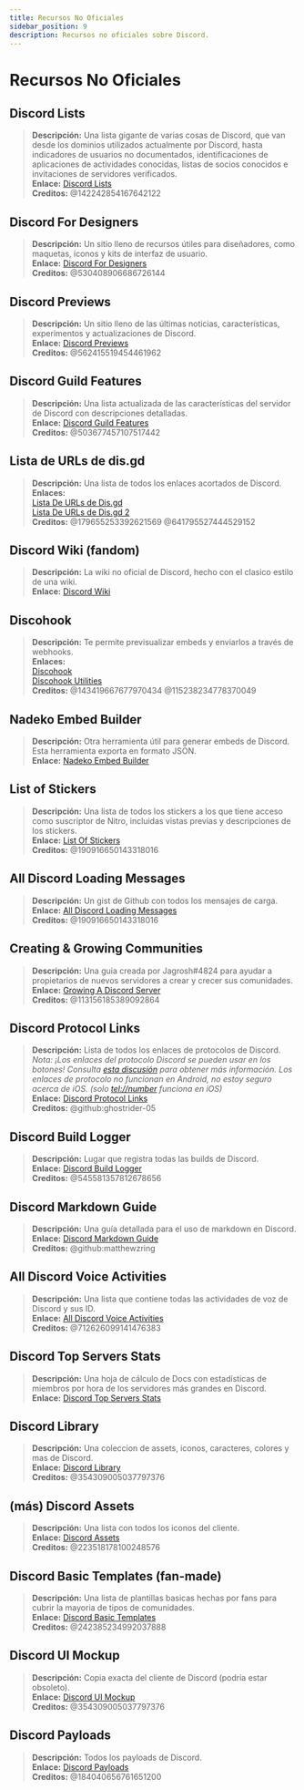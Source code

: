 ```yaml
---
title: Recursos No Oficiales
sidebar_position: 9
description: Recursos no oficiales sobre Discord.
---
```


# Recursos No Oficiales

## **Discord Lists**

> **Descripción:** Una lista gigante de varias cosas de Discord, que van desde los dominios utilizados actualmente por Discord, hasta indicadores de usuarios no documentados, identificaciones de aplicaciones de actividades conocidas, listas de socios conocidos e invitaciones de servidores verificados.   <br/>
**Enlace:** [Discord Lists](https://github.com/Delitefully/DiscordLists)   <br/>
**Creditos:** @142242854167642122

## **Discord For Designers**

> **Descripción:**  Un sitio lleno de recursos útiles para diseñadores, como maquetas, íconos y kits de interfaz de usuario.  <br/>
**Enlace:** [Discord For Designers](https://dfd.muatex.uk/)  <br/>
**Creditos:** @530408906686726144

## **Discord Previews**

> **Descripción:** Un sitio lleno de las últimas noticias, características, experimentos y actualizaciones de Discord.  <br/>
**Enlace:** [Discord Previews](https://discordpreviews.com/)  <br/>
**Creditos:** @562415519454461962

## **Discord Guild Features**

> **Descripción:** Una lista actualizada de las características del servidor de Discord con descripciones detalladas.   <br/>
**Enlace:** [Discord Guild Features](https://gist.github.com/Techy/ecc60b12e94f8fc8185f09b82aa91dd2)  <br/>
**Creditos:** @503677457107517442

## **Lista de URLs de dis.gd**

> **Descripción:** Una lista de todos los enlaces acortados de Discord.   <br/>
**Enlaces:**  <br/>
[Lista De URLs de Dis.gd](https://herogamers.dev/dis.gd/)   <br/>
[Lista De URLs de Dis.gd 2](https://thecutefoxxy.com/discord-shortlinks)  <br/>
**Creditos:** @179655253392621569 @641795527444529152

## **Discord Wiki** (fandom)

> **Descripción:** La wiki no oficial de Discord, hecho con el clasico estilo de una wiki.   <br/>
**Enlace:** [Discord Wiki](https://discord.fandom.com/wiki/Discord)

## **Discohook**

> **Descripción:** Te permite previsualizar embeds y enviarlos a través de webhooks.   <br/>
**Enlaces:** <br/>
[Discohook](https://discohook.org/)   <br/>
[Discohook Utilities](https://dutils.shay.cat/)  <br/>
**Creditos:** @143419667677970434 @115238234778370049

## **Nadeko Embed Builder**

> **Descripción:** Otra herramienta útil para generar embeds de Discord. Esta herramienta exporta en formato JSON.   <br/>
**Enlace:** [Nadeko Embed Builder](https://embedbuilder.nadekobot.me/ )

## **List of Stickers**

> **Descripción:** Una lista de todos los stickers a los que tiene acceso como suscriptor de Nitro, incluidas vistas previas y descripciones de los stickers.   <br/>
**Enlace:** [List Of Stickers](https://stickers.advaith.io/)   <br/>
**Creditos:** @190916650143318016

## **All Discord Loading Messages**

> **Descripción:** Un gist de Github con todos los mensajes de carga.  <br/>
**Enlace:** [All Discord Loading Messages](https://gist.github.com/advaith1/540543d6a2b7fd66abdb0eb02c002f88)  <br/>
**Creditos:** @190916650143318016

## **Creating & Growing Communities**

> **Descripción:** Una guia creada por Jagrosh#4824 para ayudar a propietarios de nuevos servidores a crear y crecer sus comunidades.   <br/>
**Enlace:** [Growing A Discord Server](https://gist.github.com/jagrosh/342324d7084c9ebdac2fa3d0cd759d10)   <br/>
**Creditos:** @113156185389092864

## **Discord Protocol Links**

> **Descripción:** Lista de todos los enlaces de protocolos de Discord.   <br/>
*Nota: ¡Los enlaces del protocolo Discord se pueden usar en los botones! Consulta [esta discusión](https://github.com/discord/discord-api-docs/discussions/3347#discussioncomment-1405699) para obtener más información. Los enlaces de protocolo no funcionan en Android, no estoy seguro acerca de iOS. (solo <tel://number> funciona en iOS)*   <br/>
**Enlace:** [Discord Protocol Links](https://gist.github.com/ghostrider-05/8f1a0bfc27c7c4509b4ea4e8ce718af0)   <br/>
**Creditos:** @github:ghostrider-05

## **Discord Build Logger**

> **Descripción:** Lugar que registra todas las builds de Discord.   <br/>
**Enlace:** [Discord Build Logger](https://discord.sale/)  
**Creditos:** @545581357812678656

## **Discord Markdown Guide**

> **Descripción:** Una guía detallada para el uso de markdown en Discord.  <br/>
**Enlace:** [Discord Markdown Guide](https://gist.github.com/matthewzring/9f7bbfd102003963f9be7dbcf7d40e51)  <br/>
**Creditos:** @github:matthewzring

## **All Discord Voice Activities**

> **Descripción:** Una lista que contiene todas las actividades de voz de Discord y sus ID.   <br/>
**Enlace:** [All Discord Voice Activities](https://gist.github.com/GeneralSadaf/42d91a2b6a93a7db7a39208f2d8b53ad)   <br/>
**Creditos:** @712626099141476383

## **Discord Top Servers Stats**

> **Descripción:** Una hoja de cálculo de Docs con estadísticas de miembros por hora de los servidores más grandes en Discord.   <br/>
**Enlace:** [Discord Top Servers Stats](https://docs.google.com/spreadsheets/d/1gRQ44Goa8x_M714pSmPXLHW3BAK5LzWzRn1MVXPeVn4/edit#gid=0)

## **Discord Library**

> **Descripción:** Una coleccion de assets, iconos, caracteres, colores y mas de Discord.   <br/>
**Enlace:** [Discord Library](https://www.figma.com/community/file/1114896965920105129)   <br/>
**Creditos:** @354309005037797376

## **(más) Discord Assets**

> **Descripción:** Una lista con todos los iconos del cliente.   <br/>
**Enlace:** [Discord Assets](https://gitlab.com/derpystuff/discord-asset-datamining )   <br/>
**Creditos:** @223518178100248576

## **Discord Basic Templates** (fan-made)

> **Descripción:** Una lista de plantillas basicas hechas por fans para cubrir la mayoria de tipos de comunidades.  <br/>
**Enlace:** [Discord Basic Templates](https://gist.github.com/srnyx/12922980e75cf14508990bb36a6989a9)  <br/>
**Creditos:** @242385234992037888

## **Discord UI Mockup**

> **Descripción:** Copia exacta del cliente de Discord (podria estar obsoleto).   <br/>
**Enlace:** [Discord UI Mockup](https://www.figma.com/community/file/994323951589690341/Discord-Desktop-UI)   <br/>
**Creditos:** @354309005037797376

## **Discord Payloads**

> **Descripción:** Todos los payloads de Discord.   <br/>
**Enlace:** [Discord Payloads](https://github.com/discord-payloads/discord-payloads)   <br/>
**Creditos:** @184040656761651200
